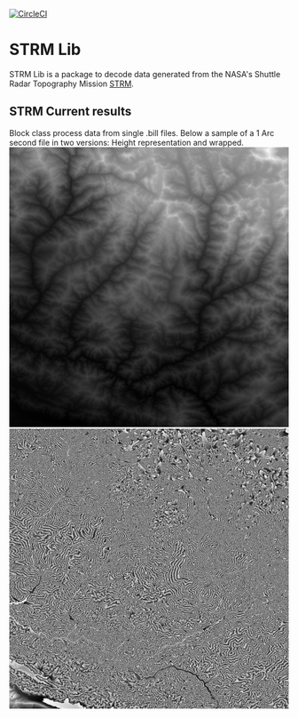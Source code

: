 [![CircleCI](https://circleci.com/gh/cmedinaarmas/strmlib/tree/master.svg?style=svg)](https://circleci.com/gh/cmedinaarmas/strmlib/tree/master)
# STRM Lib
STRM Lib is a package to decode data generated from the NASA's Shuttle Radar Topography Mission [STRM](https://www2.jpl.nasa.gov/srtm/).
## STRM Current results
Block class process data from single .bill files. Below a sample of a 1 Arc second file in two versions: Height representation and wrapped.
![Current results](docs/map.png)
![Current results](docs/map_wrapped.png)
